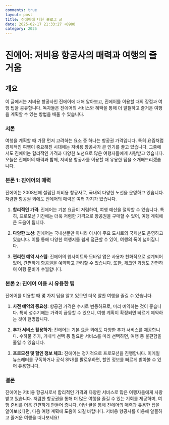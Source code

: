 ```yaml
---
comments: true
layout: post
title: 진에어에 대한 블로그 글
date: 2025-02-17 21:33:27 +0900
category: 2025
---
```


# 진에어: 저비용 항공사의 매력과 여행의 즐거움

## 개요
이 글에서는 저비용 항공사인 진에어에 대해 알아보고, 진에어를 이용할 때의 장점과 여행 팁을 공유합니다. 독자들은 진에어의 서비스와 혜택을 통해 더 알뜰하고 즐거운 여행을 계획할 수 있는 방법을 배울 수 있습니다.

### 서론
여행을 계획할 때 가장 먼저 고려하는 요소 중 하나는 항공권 가격입니다. 특히 요즘처럼 경제적인 여행이 중요해진 시대에는 저비용 항공사가 큰 인기를 끌고 있습니다. 그중에서도 진에어는 합리적인 가격과 다양한 노선으로 많은 여행자들에게 사랑받고 있습니다. 오늘은 진에어의 매력과 함께, 저비용 항공사를 이용할 때 유용한 팁을 소개해드리겠습니다.

### 본론 1: 진에어의 매력
진에어는 2008년에 설립된 저비용 항공사로, 국내외 다양한 노선을 운영하고 있습니다. 저렴한 항공권 외에도 진에어의 매력은 여러 가지가 있습니다.

1. **합리적인 가격**: 진에어는 기본 요금이 저렴하여, 여행 예산을 절약할 수 있습니다. 특히, 프로모션 기간에는 더욱 저렴한 가격으로 항공권을 구매할 수 있어, 여행 계획에 큰 도움이 됩니다.

2. **다양한 노선**: 진에어는 국내선뿐만 아니라 아시아 주요 도시로의 국제선도 운영하고 있습니다. 이를 통해 다양한 여행지를 쉽게 접근할 수 있어, 여행의 폭이 넓어집니다.

3. **편리한 예약 시스템**: 진에어의 웹사이트와 모바일 앱은 사용자 친화적으로 설계되어 있어, 간편하게 항공권을 예약하고 관리할 수 있습니다. 또한, 체크인 과정도 간편하여 여행 준비가 수월합니다.

### 본론 2: 진에어 이용 시 유용한 팁
진에어를 이용할 때 몇 가지 팁을 알고 있으면 더욱 알찬 여행을 즐길 수 있습니다.

1. **사전 예약의 중요성**: 항공권 가격은 수시로 변동하므로, 미리 예약하는 것이 좋습니다. 특히 성수기에는 가격이 급등할 수 있으니, 여행 계획이 확정되면 빠르게 예약하는 것이 현명합니다.

2. **추가 서비스 활용하기**: 진에어는 기본 요금 외에도 다양한 추가 서비스를 제공합니다. 수하물 추가, 기내식 선택 등 필요한 서비스를 미리 선택하면, 여행 중 불편함을 줄일 수 있습니다.

3. **프로모션 및 할인 정보 체크**: 진에어는 정기적으로 프로모션을 진행합니다. 이메일 뉴스레터를 구독하거나 공식 SNS를 팔로우하면, 할인 정보를 빠르게 받아볼 수 있어 유용합니다.

### 결론
진에어는 저비용 항공사로서 합리적인 가격과 다양한 서비스로 많은 여행자들에게 사랑받고 있습니다. 저렴한 항공권을 통해 더 많은 여행을 즐길 수 있는 기회를 제공하며, 여행 준비를 더욱 간편하게 만들어 줍니다. 이번 글을 통해 진에어의 매력과 유용한 팁을 알아보셨다면, 다음 여행 계획에 도움이 되길 바랍니다. 저비용 항공사를 이용해 알뜰하고 즐거운 여행을 떠나보세요!